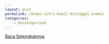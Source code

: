 ```yaml
---
layout: post
permalink: /mimpi-istri-hamil-ditinggal-suami/
categories:
    - Uncategorized
---
```


[Baca Selengkapnya](/10)